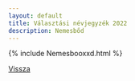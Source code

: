```yaml
---
layout: default
title: Választási névjegyzék 2022
description: Nemesbőd
---
```


{% include Nemesbooxxd.html %}

[Vissza](./)
